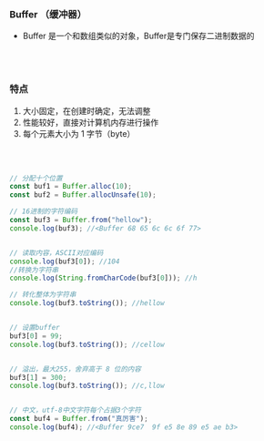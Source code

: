 ### Buffer （缓冲器）

- Buffer 是一个和数组类似的对象，Buffer是专门保存二进制数据的

<br>

<br>

### 特点

1. 大小固定，在创建时确定，无法调整
2. 性能较好，直接对计算机内存进行操作
3. 每个元素大小为 1 字节（byte）

<br>

<br>

```javascript
// 分配十个位置
const buf1 = Buffer.alloc(10);
const buf2 = Buffer.allocUnsafe(10);

// 16进制的字符编码
const buf3 = Buffer.from("hellow"); 
console.log(buf3); //<Buffer 68 65 6c 6c 6f 77>


// 读取内容，ASCII对应编码
console.log(buf3[0]); //104
//转换为字符串
console.log(String.fromCharCode(buf3[0])); //h

// 转化整体为字符串
console.log(buf3.toString()); //hellow


// 设置buffer
buf3[0] = 99;
console.log(buf3.toString()); //cellow


// 溢出，最大255，舍弃高于 8 位的内容
buf3[1] = 300;
console.log(buf3.toString()); //c,llow


// 中文，utf-8中文字符每个占据3个字符
const buf4 = Buffer.from("真厉害");
console.log(buf4); //<Buffer 9ce7  9f e5 8e 89 e5 ae b3>
```